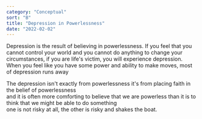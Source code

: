 ```yaml
---
category: "Conceptual" 
sort: "B" 
title: "Depression in Powerlessness"
date: "2022-02-02"
---
```


Depression is the result of believing in powerlessness. If you feel that you cannot control your world and you cannot do anything to change your circumstances, if you are life's victim, you will experience depression.  
When you feel like you have some power and ability to make moves, most of depression runs away  

The depression isn't exactly from powerlessness it's from placing faith in the belief of powerlessness  
and it is often more comforting to believe that we are powerless than it is to think that we might be able to do something  
one is not risky at all, the other is risky and shakes the boat.

